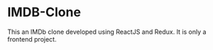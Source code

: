 # IMDB-Clone
This an IMDb clone developed using ReactJS and Redux. It is only a frontend project.<br>
